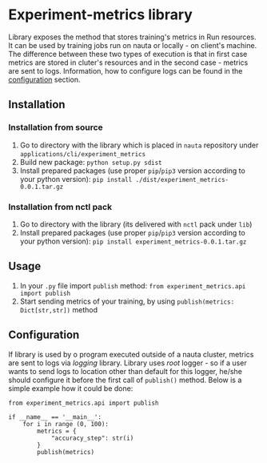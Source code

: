 # Experiment-metrics library

Library exposes the method that stores training's metrics in Run resources. It can be used
by training jobs run on nauta or locally - on client's machine. The difference between these
two types of execution is that in first case metrics are stored in cluter's resources and
in the second case - metrics are sent to logs. Information, how to configure logs can
be found in the [configuration](#configuration) section.

## Installation

### Installation from source
1. Go to directory with the library which is placed in `nauta` repository under `applications/cli/experiment_metrics`
1. Build new package: `python setup.py sdist`
1. Install prepared packages (use proper `pip`/`pip3` version according to your python version): `pip install ./dist/experiment_metrics-0.0.1.tar.gz`

### Installation from nctl pack
1. Go to directory with the library (its delivered with `nctl` pack under `lib`)
1. Install prepared packages (use proper `pip`/`pip3` version according to your python version): `pip install experiment_metrics-0.0.1.tar.gz`

## Usage
1. In your `.py` file import `publish` method: `from experiment_metrics.api import publish`
1. Start sending metrics of your training, by using `publish(metrics: Dict[str,str])` method

## Configuration

If library is used by o program executed outside of a nauta cluster, metrics are sent to logs
via _logging_ library. Library uses _root_ logger - so if a user wants to send logs to location
other than default for this logger, he/she should configure it before the first call of 
`publish()` method. Below is a simple example how it could be done:



<!-- language: lang-py -->
    from experiment_metrics.api import publish
    
    if __name__ == '__main__':
        for i in range (0, 100):
            metrics = {
                "accuracy_step": str(i)
            }
            publish(metrics)
